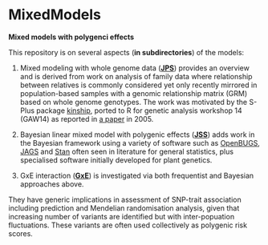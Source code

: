 # MixedModels

**Mixed models with polygenci effects**

This repository is on several aspects (**in subdirectories**) of the models:

1. Mixed modeling with whole genome data (**[JPS](JPS)**) provides an overview and is derived from work on analysis of family data where relationship between relatives is commonly 
considered yet only recently mirrored in population-based samples with a genomic relationship matrix (GRM) based on whole genome genotypes. The work was motivated by the S-Plus 
package [kinship](http://www.mayo.edu/research/departments-divisions/department-health-sciences-research/division-biomedical-statistics-informatics/software/s-plus-r-functions), 
ported to R for genetic analysis workshop 14 (GAW14) as reported in [a paper](https://bmcgenet.biomedcentral.com/articles/10.1186/1471-2156-6-S1-S127) in 2005.

2. Bayesian linear mixed model with polygenic effects (**[JSS](JSS)**) adds work in the Bayesian framework using a variety of software such as 
[OpenBUGS](http://openbugs.net/w/FrontPage), [JAGS](http://mcmc-jags.sourceforge.net/) and [Stan](http://mc-stan.org/) often seen in literature for general statistics, plus 
specialised software initially developed for plant genetics.

3. GxE interaction (**[GxE](GxE)**) is investigated via both frequentist and Bayesian approaches above.

They have generic implications in assessment of SNP-trait association including prediction and Mendelian randomisation analysis, given that increasing number of variants are 
identified but with inter-popuation fluctuations. These variants are often used collectively as polygenic risk scores.
